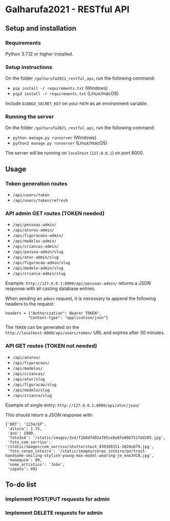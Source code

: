 # Galharufa2021 - RESTful API

## Setup and installation

### Requirements

Python 3.7.12 or higher installed.

### Setup instructions

On the folder `/galharufa2021_restful_api`, run the following command:

- `pip install -r requirements.txt` (Windows)
- `pip3 install -r requirements.txt` (Linux/macOS)

Include `DJANGO_SECRET_KEY` on your `PATH` as an environment variable.

### Running the server

On the folder `/galharufa2021_restful_api`, run the following command:

- `python manage.py runserver` (Windows)
- `python3 manage.py runserver` (Linux/macOS)

The server will be running on `localhost` (`127.0.0.1`) on port 8000.

## Usage

### Token generation routes

- `/api/users/token`
- `/api/users/token/refresh`

### API admin GET routes (TOKEN needed)

- `/api/pessoas-admin/`
- `/api/atores-admin/`
- `/api/figuracoes-admin/`
- `/api/modelos-admin/`
- `/api/criancas-admin/`
- `/api/pessoa-admin/slug`
- `/api/ator-admin/slug`
- `/api/figuracao-admin/slug`
- `/api/modelo-admin/slug`
- `/api/crianca-admin/slug`

Example: `http://127.0.0.1:8000/api/pessoas-admin/` returns a JSON response with all casting database entries.

When sending an `admin` request, it is necessary to append the following headers to the request:

```
headers = {"Authorization": Bearer TOKEN",
          "Content-type": "application/json"}
```

The `TOKEN` can be generated on the `http://localhost:8000/api/users/token/` URL and expires after 30 minutes.

### API GET routes (TOKEN not needed)

- `/api/atores/`
- `/api/figuracoes/`
- `/api/modelos/`
- `/api/criancas/`
- `/api/ator/slug`
- `/api/figuracao/slug`
- `/api/modelo/slug`
- `/api/crianca/slug`

Example of single entry: `http://127.0.0.1:8000/api/ator/joao/`

This should return a JSON response with:

```
{'DRT': '1234/SP',
 'altura': 1.75,
 'ano': 1900,
 'foto3x4': '/static/images/3x4/f2b0dfd92af85ce8a8fe866751fdd205.jpg',
 'foto_com_sorriso': '/static/images/com_sorriso/shutterstock_439389151-1024x679.jpg',
 'foto_corpo_inteiro': '/static/images/corpo_inteiro/portrait-handsome-smiling-stylish-young-man-model-wearing-je_ono3VCB.jpg',
 'manequim': 99,
 'nome_artistico': 'João',
 'sapato': 99}
```

## To-do list

### Implement POST/PUT requests for admin

### Implement DELETE requests for admin
